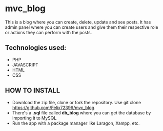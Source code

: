 # mvc_blog

This is a blog where you can create, delete, update and see posts. It has admin panel where you can create users and give them their respective role or actions they can perform with the posts.

## Technologies used:
- PHP
- JAVASCRIPT
- HTML
- CSS

## HOW TO INSTALL
- Download the zip file, clone or fork the repository. Use git clone https://github.com/Felix72396/mvc_blog.
- There's a __.sql__ file called __db_blog__ where you can get the database by importing it to MySQL.
- Run the app with a package manager like Laragon, Xampp, etc.
